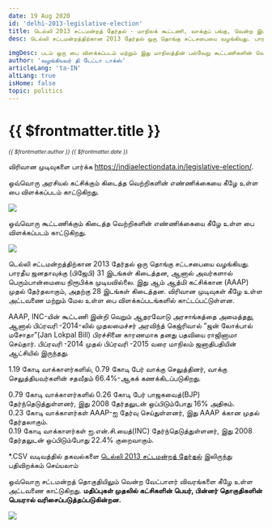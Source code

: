 ```yaml
---
date: 19 Aug 2020
id: 'delhi-2013-legislative-election'
title: டெல்லி 2013 சட்டமன்றத் தேர்தல் - மாநிலக் கூட்டணி, வாக்குப் பங்கு, வென்ற இடங்கள் மற்றும் முக்கிய நிகழ்வுகள்.
desc: டெல்லி சட்டமன்றத்திற்கான 2013 தேர்தல் ஒரு தொங்கு சட்டசபையை வழங்கியது. பாரதீய ஜனதாவுக்கு (பிஜேபி) 31 இடங்கள் கிடைத்தன, ஆனால் அவர்களால்  பெரும்பான்மையை நிரூபிக்க முடியவில்லை. இது ஆம் ஆத்மி கட்சிக்கான (AAAP) முதல் தேர்தலாகும், அதற்கு 28 இடங்கள்

imgDesc: படம் ஒரு பை விளக்கப்படம் மற்றும் இது மாநிலத்தின் பல்வேறு கூட்டணிகளின் வெற்றிகளின் எண்ணிக்கையைக் காட்டுகிறது.
author: 'வழங்கியவர் தி டேட்டா டாக்ஸ்'
articleLang: 'ta-IN'
altLang: true
isHome: false
topic: politics
---
```


<altLang />

# {{ $frontmatter.title }}
<i style="font-size: 0.75em;"> {{ $frontmatter.author }} {{ $frontmatter.date }} </i>

விரிவான முடிவுகளை பார்க்க <https://indiaelectiondata.in/legislative-election/>.

ஒவ்வொரு அரசியல் கட்சிக்கும் கிடைத்த வெற்றிகளின் எண்ணிக்கையை கீழே உள்ள பை விளக்கப்படம் காட்டுகிறது.  

![](/img/politics/delhi-2013-legislative-election/dl-2013-election-1.png)

ஒவ்வொரு கூட்டணிக்கும் கிடைத்த வெற்றிகளின் எண்ணிக்கையை கீழே உள்ள பை விளக்கப்படம் காட்டுகிறது.  

![](/img/politics/delhi-2013-legislative-election/dl-2013-election-2.png)

டெல்லி சட்டமன்றத்திற்கான 2013 தேர்தல் ஒரு தொங்கு சட்டசபையை வழங்கியது.  
பாரதீய ஜனதாவுக்கு (பிஜேபி) 31 இடங்கள் கிடைத்தன, ஆனால் அவர்களால்  பெரும்பான்மையை நிரூபிக்க முடியவில்லை. இது ஆம் ஆத்மி கட்சிக்கான (AAAP) முதல் தேர்தலாகும், அதற்கு 28 இடங்கள் கிடைத்தன. விரிவான முடிவுகள் கீழே உள்ள அட்டவணை மற்றும் மேல உள்ள பை  விளக்கப்படங்களில் காட்டப்பட்டுள்ளன.  

AAAP, INC-யின் கூட்டணி இன்றி வெறும் ஆதரவோடு அரசாங்கத்தை அமைத்தது, ஆனால் பிப்ரவரி -2014-லில் முதலமைச்சர் அரவிந்த் கெஜ்ரிவால் “ஜன் லோக்பால் மசோதா”(Jan Lokpal Bill) பிரச்சினை காரணமாக தனது பதவியை ராஜினாமா செய்தார். பிப்ரவரி -2014 முதல் பிப்ரவரி -2015 வரை மாநிலம் ஜனாதிபதியின் ஆட்சியில் இருந்தது.  

1.19 கோடி வாக்காளர்களில், 0.79 கோடி பேர் வாக்கு செலுத்தினர், வாக்கு செலுத்தியவர்களின் சதவீதம் 66.4%-ஆகக் கணக்கிடப்படுகிறது.  

0.79 கோடி வாக்காளர்களில் 0.26 கோடி பேர் பாஜகவைத்(BJP) தேர்ந்தெடுத்துள்ளனர், இது 2008 தேர்தலுடன் ஒப்பிடும்போது 16% அதிகம்.  
0.23 கோடி வாக்காளர்கள் AAAP-ஐ தேர்வு செய்துள்ளனர், இது AAAP க்கான முதல் தேர்தலாகும்.  
0.19 கோடி வாக்காளர்கள் ஐ.என்.சி.யைத்(INC) தேர்ந்தெடுத்துள்ளனர், இது 2008 தேர்தலுடன் ஒப்பிடும்போது 22.4% குறைவாகும்.  

\*.CSV வடிவத்தில் தகவல்களை [டெல்லி 2013 சட்டமன்றத் தேர்தல்](https://thedatatalks.in/datas/politics/delhi-2013-legislative-election.csv) இலிருந்து பதிவிறக்கம் செய்யலாம்

ஒவ்வொரு சட்டமன்றத் தொகுதியிலும் வென்ற வேட்பாளர் விவரங்களை கீழே உள்ள அட்டவணை காட்டுகிறது.
**மதிப்புகள் முதலில் கட்சிகளின் பெயர், பின்னர் தொகுதிகளின் பெயரால் வரிசைப்படுத்தப்படுகின்றன.**

![](/img/politics/delhi-2013-legislative-election/dl-2013-election-3.png)


<style>

</style>